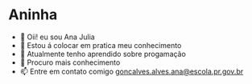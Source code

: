 # Aninha
- 👋 Oii! eu sou Ana Julia
- 👀 Estou á colocar em pratica meu conhecimento 
- 🌱 Atualmente tenho aprendido sobre progamação 
- 💞️ Procuro mais conhecimento 
- 📫 Entre em contato comigo goncalves.alves.ana@escola.pr.gov.br
